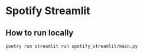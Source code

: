 # Spotify Streamlit

## How to run locally

```bash
poetry run streamlit run spotify_streamlit/main.py
```